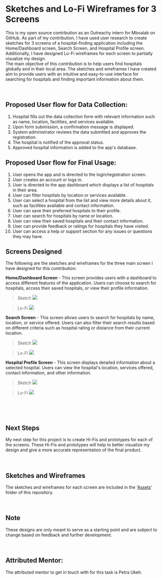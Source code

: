 # Sketches and Lo-Fi Wireframes for 3 Screens
This is my open source contribution as an Outreachy intern for Mboalab on GitHub. As part of my contribution, I have used user research to create sketches for 3 screens of a hospital-finding application including the Home/Dashboard screen, Search Screen, and Hospital Profile screen. Additionally, I have designed Lo-Fi wireframes for each screen to partially visualize my design.
<br>
The main objective of this contribution is to help users find hospitals globally and in their local area. The sketches and wireframes I have created aim to provide users with an intuitive and easy-to-use interface for searching for hospitals and finding important information about them.
<br>
<br>
<br>

## Proposed User flow for Data Collection:
1. Hospital fills out the data collection form with relevant information such as name, location, facilities, and services available.
2. Upon form submission, a confirmation message is displayed.
3. System administrator reviews the data submitted and approves the registration.
4. The hospital is notified of the approval status.
5. Approved hospital information is added to the app's database.

## Proposed User flow for Final Usage:
1. User opens the app and is directed to the login/registration screen.
2. User creates an account or logs in.
3. User is directed to the app dashboard which displays a list of hospitals in their area.
4. User can filter hospitals by location or services available.
5. User can select a hospital from the list and view more details about it, such as facilities available and contact information.
6. User can save their preferred hospitals to their profile.
7. User can search for hospitals by name or location.
8. User can view their saved hospitals and their contact information.
9. User can provide feedback or ratings for hospitals they have visited.
10. User can access a help or support section for any issues or questions they may have.


## Screens Designed
The following are the sketches and wireframes for the three main screen I have designed for this contribution: <br>

**Home/Dashboard Screen** - This screen provides users with a dashboard to access different features of the application. Users can choose to search for hospitals, access their saved hospitals, or view their profile information.<br>
> Sketch
![](https://github.com/dearlydebbie/Outreachy_May_2023-August_2023-Internships/blob/Advanced-Task/Create%20a%20platform%20to%20link-up%20medical%20facilities%20globally/Applicants/Deborah%20Adeoye/Advanced%20Task/Assets/Home%20Sketch.jpg)

> Lo-Fi
![](https://github.com/dearlydebbie/Outreachy_May_2023-August_2023-Internships/blob/Advanced-Task/Create%20a%20platform%20to%20link-up%20medical%20facilities%20globally/Applicants/Deborah%20Adeoye/Advanced%20Task/Assets/Home%20PW.PNG)

**Search Screen** - This screen allows users to search for hospitals by name, location, or service offered. Users can also filter their search results based on different criteria such as hospital rating or distance from their current location.<br>
> Sketch
![](https://github.com/dearlydebbie/Outreachy_May_2023-August_2023-Internships/blob/Advanced-Task/Create%20a%20platform%20to%20link-up%20medical%20facilities%20globally/Applicants/Deborah%20Adeoye/Advanced%20Task/Assets/Search%20Sketch.jpg)

> Lo-Fi
![](https://github.com/dearlydebbie/Outreachy_May_2023-August_2023-Internships/blob/Advanced-Task/Create%20a%20platform%20to%20link-up%20medical%20facilities%20globally/Applicants/Deborah%20Adeoye/Advanced%20Task/Assets/Search%20PW.PNG)

**Hospital Profile Screen** - This screen displays detailed information about a selected hospital. Users can view the hospital's location, services offered, contact information, and other information.<br>
> Sketch
![](https://github.com/dearlydebbie/Outreachy_May_2023-August_2023-Internships/blob/Advanced-Task/Create%20a%20platform%20to%20link-up%20medical%20facilities%20globally/Applicants/Deborah%20Adeoye/Advanced%20Task/Assets/Profile%20Sketch.jpg)

> Lo-Fi
![](https://github.com/dearlydebbie/Outreachy_May_2023-August_2023-Internships/blob/Advanced-Task/Create%20a%20platform%20to%20link-up%20medical%20facilities%20globally/Applicants/Deborah%20Adeoye/Advanced%20Task/Assets/Profile%20PW.PNG)

<br>
<br>
<br>

## Next Steps
My next step for this project is to create Hi-Fis and prototypes for each of the screens. These Hi-Fis and prototypes will help to better visualize my design and give a more accurate representation of the final product.
<br>
<br>
<br>

## Sketches and Wireframes
The sketches and wireframes for each screen are included in the '[Assets](https://github.com/dearlydebbie/Outreachy_May_2023-August_2023-Internships/tree/Advanced-Task/Create%20a%20platform%20to%20link-up%20medical%20facilities%20globally/Applicants/Deborah%20Adeoye/Advanced%20Task/Assets)' folder of this repository. <br>
<br>
<br>

## Note
These designs are only meant to serve as a starting point and are subject to change based on feedback and further development.
<br>
<br>
<br>

## Attributed Mentor:
The attributed mentor to get in touch with for this task is Petra Ukeh.
